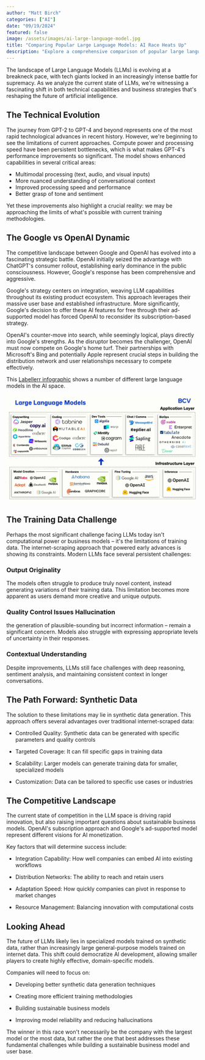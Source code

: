 ```yaml
---
author: "Matt Birch"
categories: ["AI"]
date: "09/19/2024"
featured: false
image: /assets/images/ai-large-language-model.jpg
title: "Comparing Popular Large Language Models: AI Race Heats Up"
description: "Explore a comprehensive comparison of popular large language models, examining their capabilities, strengths, and applications to help you choose the right AI tool for your needs."
---
```


The landscape of Large Language Models (LLMs) is evolving at a breakneck pace, with tech giants locked in an increasingly intense battle for supremacy. As we analyze the current state of LLMs, we're witnessing a fascinating shift in both technical capabilities and business strategies that's reshaping the future of artificial intelligence.

## The Technical Evolution

The journey from GPT-2 to GPT-4 and beyond represents one of the most rapid technological advances in recent history. However, we're beginning to see the limitations of current approaches. Compute power and processing speed have been persistent bottlenecks, which is what makes GPT-4's performance improvements so significant. The model shows enhanced capabilities in several critical areas:

- Multimodal processing (text, audio, and visual inputs)
- More nuanced understanding of conversational context
- Improved processing speed and performance
- Better grasp of tone and sentiment

Yet these improvements also highlight a crucial reality: we may be approaching the limits of what's possible with current training methodologies.

## The Google vs OpenAI Dynamic

The competitive landscape between Google and OpenAI has evolved into a fascinating strategic battle. OpenAI initially seized the advantage with ChatGPT's consumer rollout, establishing early dominance in the public consciousness. However, Google's response has been comprehensive and aggressive.

Google's strategy centers on integration, weaving LLM capabilities throughout its existing product ecosystem. This approach leverages their massive user base and established infrastructure. More significantly, Google's decision to offer these AI features for free through their ad-supported model has forced OpenAI to reconsider its subscription-based strategy.

OpenAI's counter-move into search, while seemingly logical, plays directly into Google's strengths. As the disruptor becomes the challenger, OpenAI must now compete on Google's home turf. Their partnerships with Microsoft's Bing and potentially Apple represent crucial steps in building the distribution network and user relationships necessary to compete effectively.

This [Labellerr infographic](https://www.labellerr.com/blog/an-introduction-to-large-language-models-llms/) shows a number of different large language models in the AI space.

![different large language models](/assets/images/large-language-models.jpg)

## The Training Data Challenge

Perhaps the most significant challenge facing LLMs today isn't computational power or business models – it's the limitations of training data. The internet-scraping approach that powered early advances is showing its constraints. Modern LLMs face several persistent challenges:

### Output Originality

The models often struggle to produce truly novel content, instead generating variations of their training data. This limitation becomes more apparent as users demand more creative and unique outputs.

### Quality Control Issues Hallucination

the generation of plausible-sounding but incorrect information – remain a significant concern. Models also struggle with expressing appropriate levels of uncertainty in their responses.

### Contextual Understanding

Despite improvements, LLMs still face challenges with deep reasoning, sentiment analysis, and maintaining consistent context in longer conversations.

## The Path Forward: Synthetic Data

The solution to these limitations may lie in synthetic data generation. This approach offers several advantages over traditional internet-scraped data:

- Controlled Quality: Synthetic data can be generated with specific parameters and quality controls

- Targeted Coverage: It can fill specific gaps in training data

- Scalability: Larger models can generate training data for smaller, specialized models

- Customization: Data can be tailored to specific use cases or industries

## The Competitive Landscape

The current state of competition in the LLM space is driving rapid innovation, but also raising important questions about sustainable business models. OpenAI's subscription approach and Google's ad-supported model represent different visions for AI monetization.

Key factors that will determine success include:

- Integration Capability: How well companies can embed AI into existing workflows

- Distribution Networks: The ability to reach and retain users

- Adaptation Speed: How quickly companies can pivot in response to market changes

- Resource Management: Balancing innovation with computational costs

## Looking Ahead

The future of LLMs likely lies in specialized models trained on synthetic data, rather than increasingly large general-purpose models trained on internet data. This shift could democratize AI development, allowing smaller players to create highly effective, domain-specific models.

Companies will need to focus on:

- Developing better synthetic data generation techniques

- Creating more efficient training methodologies

- Building sustainable business models

- Improving model reliability and reducing hallucinations

The winner in this race won't necessarily be the company with the largest model or the most data, but rather the one that best addresses these fundamental challenges while building a sustainable business model and user base.
